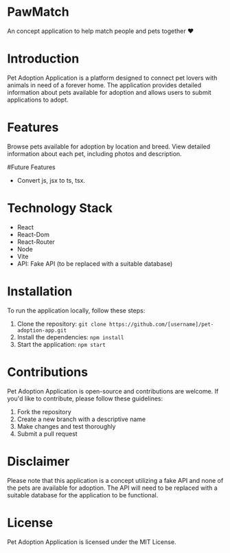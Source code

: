 # PawMatch

An concept application to help match people and pets together ❤️

# Introduction

Pet Adoption Application is a platform designed to connect pet lovers with animals in need of a forever home. The application provides detailed information about pets available for adoption and allows users to submit applications to adopt.

# Features

Browse pets available for adoption by location and breed.
View detailed information about each pet, including photos and description.

#Future Features
- Convert js, jsx to ts, tsx.

# Technology Stack

- React
- React-Dom
- React-Router
- Node
- Vite
- API: Fake API (to be replaced with a suitable database)

# Installation

To run the application locally, follow these steps:

1. Clone the repository: `git clone https://github.com/[username]/pet-adoption-app.git`
2. Install the dependencies: `npm install`
3. Start the application: `npm start`

# Contributions

Pet Adoption Application is open-source and contributions are welcome. If you'd like to contribute, please follow these guidelines:

1. Fork the repository
2. Create a new branch with a descriptive name
3. Make changes and test thoroughly
4. Submit a pull request

# Disclaimer

Please note that this application is a concept utilizing a fake API and none of the pets are available for adoption. The API will need to be replaced with a suitable database for the application to be functional.

# License

Pet Adoption Application is licensed under the MIT License.
